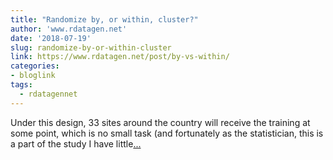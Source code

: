 ```yaml
---
title: "Randomize by, or within, cluster?"
author: 'www.rdatagen.net'
date: '2018-07-19'
slug: randomize-by-or-within-cluster
link: https://www.rdatagen.net/post/by-vs-within/
categories:
- bloglink
tags:
  - rdatagennet
---
```


Under this design, 33 sites around the country will receive the training at some point, which is no small task (and fortunately as the statistician, this is a part of the study I have little[... <i class="fas fa-external-link-alt"></i>](https://www.rdatagen.net/post/by-vs-within/)

